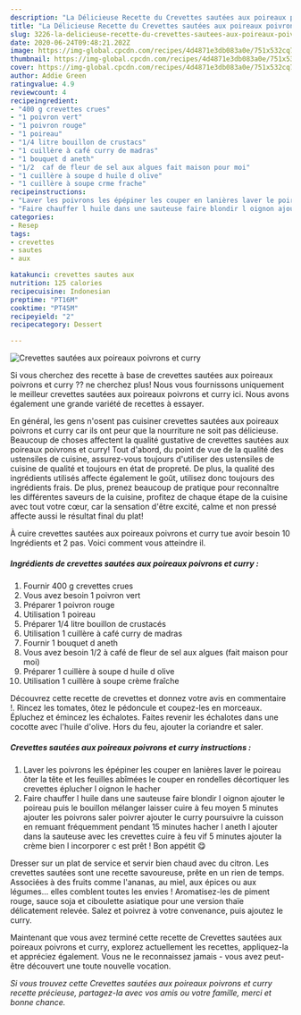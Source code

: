 ```yaml
---
description: "La Délicieuse Recette du Crevettes sautées aux poireaux poivrons et curry"
title: "La Délicieuse Recette du Crevettes sautées aux poireaux poivrons et curry"
slug: 3226-la-delicieuse-recette-du-crevettes-sautees-aux-poireaux-poivrons-et-curry
date: 2020-06-24T09:48:21.202Z
image: https://img-global.cpcdn.com/recipes/4d4871e3db083a0e/751x532cq70/crevettes-sautees-aux-poireaux-poivrons-et-curry-photo-principale-de-la-recette.jpg
thumbnail: https://img-global.cpcdn.com/recipes/4d4871e3db083a0e/751x532cq70/crevettes-sautees-aux-poireaux-poivrons-et-curry-photo-principale-de-la-recette.jpg
cover: https://img-global.cpcdn.com/recipes/4d4871e3db083a0e/751x532cq70/crevettes-sautees-aux-poireaux-poivrons-et-curry-photo-principale-de-la-recette.jpg
author: Addie Green
ratingvalue: 4.9
reviewcount: 4
recipeingredient:
- "400 g crevettes crues"
- "1 poivron vert"
- "1 poivron rouge"
- "1 poireau"
- "1/4 litre bouillon de crustacs"
- "1 cuillère à café curry de madras"
- "1 bouquet d aneth"
- "1/2  caf de fleur de sel aux algues fait maison pour moi"
- "1 cuillère à soupe d huile d olive"
- "1 cuillère à soupe crme frache"
recipeinstructions:
- "Laver les poivrons les épépiner les couper en lanières laver le poireau ôter la tête et les feuilles abîmées le couper en rondelles décortiquer les crevettes éplucher l oignon le hacher"
- "Faire chauffer l huile dans une sauteuse faire blondir l oignon ajouter le poireau puis le bouillon mélanger laisser cuire à feu moyen 5 minutes ajouter les poivrons saler poivrer ajouter le curry poursuivre la cuisson en remuant fréquemment pendant 15 minutes hacher l aneth l ajouter dans la sauteuse avec les crevettes cuire à feu vif 5 minutes ajouter la crème bien l incorporer c est prêt ! Bon appétit 😋"
categories:
- Resep
tags:
- crevettes
- sautes
- aux

katakunci: crevettes sautes aux 
nutrition: 125 calories
recipecuisine: Indonesian
preptime: "PT16M"
cooktime: "PT45M"
recipeyield: "2"
recipecategory: Dessert

---
```



![Crevettes sautées aux poireaux poivrons et curry](https://img-global.cpcdn.com/recipes/4d4871e3db083a0e/751x532cq70/crevettes-sautees-aux-poireaux-poivrons-et-curry-photo-principale-de-la-recette.jpg)

Si vous cherchez des recette à base de crevettes sautées aux poireaux poivrons et curry ?? ne cherchez plus! Nous vous fournissons uniquement le meilleur crevettes sautées aux poireaux poivrons et curry ici. Nous avons également une grande variété de recettes à essayer.

En général, les gens n'osent pas cuisiner crevettes sautées aux poireaux poivrons et curry car ils ont peur que la nourriture ne soit pas délicieuse. Beaucoup de choses affectent la qualité gustative de crevettes sautées aux poireaux poivrons et curry! Tout d'abord, du point de vue de la qualité des ustensiles de cuisine, assurez-vous toujours d'utiliser des ustensiles de cuisine de qualité et toujours en état de propreté. De plus, la qualité des ingrédients utilisés affecte également le goût, utilisez donc toujours des ingrédients frais. De plus, prenez beaucoup de pratique pour reconnaître les différentes saveurs de la cuisine, profitez de chaque étape de la cuisine avec tout votre cœur, car la sensation d'être excité, calme et non pressé affecte aussi le résultat final du plat!

<!--inarticleads1-->

À cuire crevettes sautées aux poireaux poivrons et curry tue avoir besoin 10 Ingrédients et 2 pas. Voici comment vous atteindre il.

##### Ingrédients de crevettes sautées aux poireaux poivrons et curry :

1. Fournir 400 g crevettes crues
1. Vous avez besoin 1 poivron vert
1. Préparer 1 poivron rouge
1. Utilisation 1 poireau
1. Préparer 1/4 litre bouillon de crustacés
1. Utilisation 1 cuillère à café curry de madras
1. Fournir 1 bouquet d aneth
1. Vous avez besoin 1/2 à café de fleur de sel aux algues (fait maison pour moi)
1. Préparer 1 cuillère à soupe d huile d olive
1. Utilisation 1 cuillère à soupe crème fraîche


Découvrez cette recette de crevettes et donnez votre avis en commentaire !. Rincez les tomates, ôtez le pédoncule et coupez-les en morceaux. Épluchez et émincez les échalotes. Faites revenir les échalotes dans une cocotte avec l&#39;huile d&#39;olive. Hors du feu, ajouter la coriandre et saler. 

<!--inarticleads2-->

##### Crevettes sautées aux poireaux poivrons et curry instructions :

1. Laver les poivrons les épépiner les couper en lanières laver le poireau ôter la tête et les feuilles abîmées le couper en rondelles décortiquer les crevettes éplucher l oignon le hacher
1. Faire chauffer l huile dans une sauteuse faire blondir l oignon ajouter le poireau puis le bouillon mélanger laisser cuire à feu moyen 5 minutes ajouter les poivrons saler poivrer ajouter le curry poursuivre la cuisson en remuant fréquemment pendant 15 minutes hacher l aneth l ajouter dans la sauteuse avec les crevettes cuire à feu vif 5 minutes ajouter la crème bien l incorporer c est prêt ! Bon appétit 😋


Dresser sur un plat de service et servir bien chaud avec du citron. Les crevettes sautées sont une recette savoureuse, prête en un rien de temps. Associées à des fruits comme l&#39;ananas, au miel, aux épices ou aux légumes… elles comblent toutes les envies ! Aromatisez-les de piment rouge, sauce soja et ciboulette asiatique pour une version thaïe délicatement relevée. Salez et poivrez à votre convenance, puis ajoutez le curry. 

<!--inarticleads1-->

<p>
Maintenant que vous avez terminé cette recette de Crevettes sautées aux poireaux poivrons et curry, explorez actuellement les recettes, appliquez-la et appréciez également. Vous ne le reconnaissez jamais - vous avez peut-être découvert une toute nouvelle vocation.
</p>

<p>
<i>Si vous trouvez cette Crevettes sautées aux poireaux poivrons et curry recette précieuse, partagez-la avec vos amis ou votre famille, merci et bonne chance.</i>
</p>
